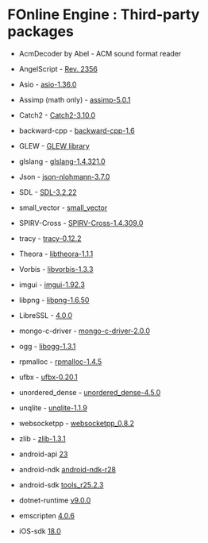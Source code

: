 # FOnline Engine : Third-party packages

* AcmDecoder by Abel - ACM sound format reader
* AngelScript - [Rev. 2356](https://github.com/anjo76/angelscript)
* Asio - [asio-1.36.0](https://github.com/chriskohlhoff/asio)
* Assimp (math only) - [assimp-5.0.1](https://github.com/assimp/assimp)
* Catch2 - [Catch2-3.10.0](https://github.com/catchorg/Catch2)
* backward-cpp - [backward-cpp-1.6](https://github.com/bombela/backward-cpp)
* GLEW - [GLEW library](http://glew.sourceforge.net)
* glslang - [glslang-1.4.321.0](https://github.com/KhronosGroup/glslang)
* Json - [json-nlohmann-3.7.0](https://github.com/azadkuh/nlohmann_json_release)
* SDL - [SDL-3.2.22](https://github.com/libsdl-org/SDL)
* small_vector - [small_vector](https://github.com/gharveymn/small_vector)
* SPIRV-Cross - [SPIRV-Cross-1.4.309.0](https://github.com/KhronosGroup/SPIRV-Cross)
* tracy - [tracy-0.12.2](https://github.com/wolfpld/tracy)
* Theora - [libtheora-1.1.1](https://www.theora.org)
* Vorbis - [libvorbis-1.3.3](https://xiph.org/vorbis)
* imgui - [imgui-1.92.3](https://github.com/ocornut/imgui)
* libpng - [libpng-1.6.50](https://github.com/pnggroup/libpng)
* LibreSSL - [4.0.0](https://www.libressl.org)
* mongo-c-driver - [mongo-c-driver-2.0.0](https://github.com/mongodb/mongo-c-driver)
* ogg - [libogg-1.3.1](https://xiph.org/ogg)
* rpmalloc - [rpmalloc-1.4.5](https://github.com/mjansson/rpmalloc)
* ufbx - [ufbx-0.20.1](https://github.com/ufbx/ufbx)
* unordered_dense - [unordered_dense-4.5.0](https://github.com/martinus/unordered_dense)
* unqlite - [unqlite-1.1.9](https://unqlite.org)
* websocketpp - [websocketpp_0.8.2](https://github.com/zaphoyd/websocketpp)
* zlib - [zlib-1.3.1](https://www.zlib.net)

* android-api [23](https://developer.android.com/tools/releases/platforms)
* android-ndk [android-ndk-r28](https://developer.android.com/ndk)
* android-sdk [tools_r25.2.3](https://developer.android.com/tools/releases/platform-tools)
* dotnet-runtime [v9.0.0](https://github.com/dotnet/runtime)
* emscripten [4.0.6](https://github.com/emscripten-core/emscripten)
* iOS-sdk [18.0](https://developer.apple.com/ios)
